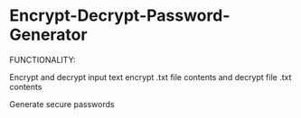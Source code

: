 # Encrypt-Decrypt-Password-Generator

FUNCTIONALITY:

Encrypt and decrypt input text
encrypt .txt file contents and decrypt file .txt contents

Generate secure passwords

